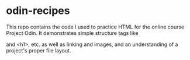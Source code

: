 # odin-recipes
This repo contains the code I used to practice HTML for the online course
Project Odin.
It demonstrates simple structure tags like <p> and \<h1>, etc. as well as
linking and images, and an understanding of a project's proper file layout.
